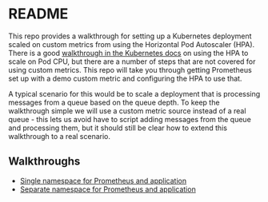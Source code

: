 # README

This repo provides a walkthrough for setting up a Kubernetes deployment scaled on custom metrics from using the Horizontal Pod Autoscaler (HPA). There is a good [walkthrough in the Kubernetes docs](https://kubernetes.io/docs/tasks/run-application/horizontal-pod-autoscale-walkthrough/) on using the HPA to scale on Pod CPU, but there are a number of steps that are not covered for using custom metrics. This repo will take you through getting Prometheus set up with a demo custom metric and configuring the HPA to use that.

A typical scenario for this would be to scale a deployment that is processing messages from a queue based on the queue depth. To keep the walkthrough simple we will use a custom metric source instead of a real queue - this lets us avoid have to script adding messages from the queue and processing them, but it should still be clear how to extend this walkthrough to a real scenario.

## Walkthroughs

* [Single namespace for Prometheus and application](./single-namespace.md)
* [Separate namespace for Prometheus and application](./separate-namespaces.md)
